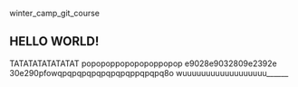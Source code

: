  winter_camp_git_course
## HELLO WORLD!
TATATATATATATAT
popopoppopopopoppopop
e9028e9032809e2392e
30e290pfowqpqpqpqpqpqpqpqppqpqpq8o
wuuuuuuuuuuuuuuuuuu______
